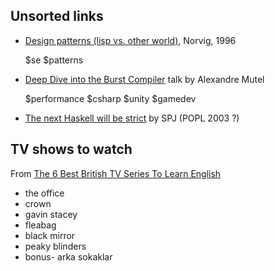 ## Unsorted links


- [Design patterns (lisp vs. other world)](https://norvig.com/design-patterns/design-patterns.pdf), Norvig, 1996

  $se $patterns
  
  
- [Deep Dive into the Burst Compiler](https://www.youtube.com/watch?v=QkM6zEGFhDY) talk by Alexandre Mutel 

  $performance $csharp $unity $gamedev

- [The next Haskell will be strict](https://news.ycombinator.com/item?id=1924061) by SPJ (POPL 2003 ?)



## TV shows to watch 

From [The 6 Best British TV Series To Learn English](https://www.youtube.com/watch?v=KWNfw9uxUtk)

* the office
* crown
* gavin stacey
* fleabag
* black mirror
* peaky blinders
* bonus- arka sokaklar
